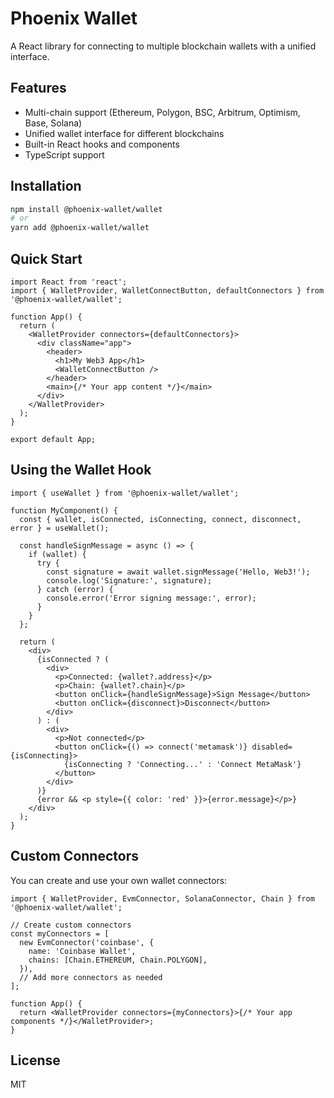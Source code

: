 # Phoenix Wallet

A React library for connecting to multiple blockchain wallets with a unified interface.

## Features

- Multi-chain support (Ethereum, Polygon, BSC, Arbitrum, Optimism, Base, Solana)
- Unified wallet interface for different blockchains
- Built-in React hooks and components
- TypeScript support

## Installation

```bash
npm install @phoenix-wallet/wallet
# or
yarn add @phoenix-wallet/wallet
```

## Quick Start

```tsx
import React from 'react';
import { WalletProvider, WalletConnectButton, defaultConnectors } from '@phoenix-wallet/wallet';

function App() {
  return (
    <WalletProvider connectors={defaultConnectors}>
      <div className="app">
        <header>
          <h1>My Web3 App</h1>
          <WalletConnectButton />
        </header>
        <main>{/* Your app content */}</main>
      </div>
    </WalletProvider>
  );
}

export default App;
```

## Using the Wallet Hook

```tsx
import { useWallet } from '@phoenix-wallet/wallet';

function MyComponent() {
  const { wallet, isConnected, isConnecting, connect, disconnect, error } = useWallet();

  const handleSignMessage = async () => {
    if (wallet) {
      try {
        const signature = await wallet.signMessage('Hello, Web3!');
        console.log('Signature:', signature);
      } catch (error) {
        console.error('Error signing message:', error);
      }
    }
  };

  return (
    <div>
      {isConnected ? (
        <div>
          <p>Connected: {wallet?.address}</p>
          <p>Chain: {wallet?.chain}</p>
          <button onClick={handleSignMessage}>Sign Message</button>
          <button onClick={disconnect}>Disconnect</button>
        </div>
      ) : (
        <div>
          <p>Not connected</p>
          <button onClick={() => connect('metamask')} disabled={isConnecting}>
            {isConnecting ? 'Connecting...' : 'Connect MetaMask'}
          </button>
        </div>
      )}
      {error && <p style={{ color: 'red' }}>{error.message}</p>}
    </div>
  );
}
```

## Custom Connectors

You can create and use your own wallet connectors:

```tsx
import { WalletProvider, EvmConnector, SolanaConnector, Chain } from '@phoenix-wallet/wallet';

// Create custom connectors
const myConnectors = [
  new EvmConnector('coinbase', {
    name: 'Coinbase Wallet',
    chains: [Chain.ETHEREUM, Chain.POLYGON],
  }),
  // Add more connectors as needed
];

function App() {
  return <WalletProvider connectors={myConnectors}>{/* Your app components */}</WalletProvider>;
}
```

## License

MIT

